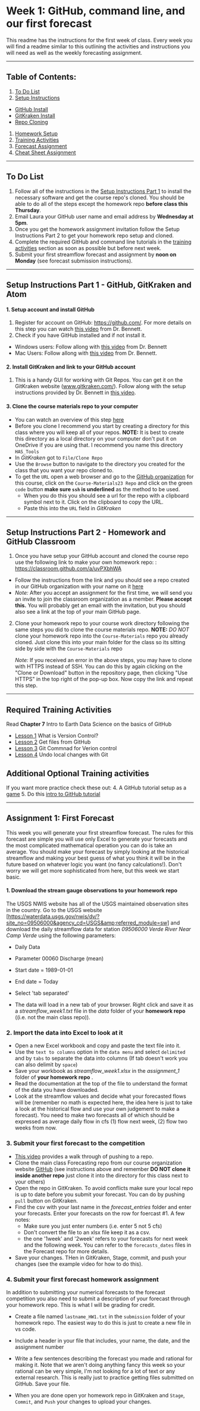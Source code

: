 # Week 1: GitHub, command line, and our first forecast

This readme has the instructions for the first week of class. Every week you will find a readme similar to this outlining the activities and instructions you will need as well as the weekly forecasting assignment.

____
## Table of Contents:
1. [ To Do List](#todo)
1. [ Setup Instructions](#setup)
  - [ GitHub Install](#githubinst)
  - [GitKraken Install](#GitKraken)
  - [ Repo Cloning](#repo)
1. [ Homework Setup](#classroom)
1. [ Training Activities](#training)
1. [ Forecast Assignment](#assignment)
1. [ Cheat Sheet Assignment](#assignment2)

___
<a name="todo"></a>
## To Do List
1. Follow all of the instructions in the [Setup Instructions Part 1](#setup) to install the necessary software and get the course repo's cloned. You should be able to do all of the steps except the homework repo **before class this Thursday**.
1. Email Laura your GitHub user name and email address by **Wednesday at 5pm**.
3. Once you get the homework assignment invitation follow the Setup Instructions Part 2 to get your homework repo setup and cloned.
2. Complete the required GitHub and command line tutorials in the [training activities](#training) section as soon as possible but before next week.
3. Submit your first streamflow forecast and assignment by **noon on Monday** (see forecast submission instructions).

___
<a name="setup"></a>
## Setup Instructions Part 1 - GitHub, GitKraken and Atom
<a name="githubinst"></a>
#### 1. Setup account and install GitHub
  1.  Register for account on GitHub: <https://github.com/>.  For more details on this step you can watch [this video](https://youtu.be/49HwUicR4v4) from Dr. Bennett. 
  2. Check if you have GitHub installed and if not install it. 
  - Windows users: Follow allong with [this video](https://youtu.be/5yvGa34xaRY) from Dr. Bennett
  - Mac Users: Follow allong with [this video](https://youtu.be/lPBdBZJ4cZc) from Dr. Bennett.  

<a name="GitKraken"></a>
#### 2.	Install **GitKraken** and link to your GitHub account
  1. This is a handy GUI for working with Git Repos. You can get it on the GitKraken website (www.gitkraken.com/).  Follow along with the setup instructions provided by Dr. Bennett in [this video](https://youtu.be/9GvAJqBQS7o).
  

<a name="repo"></a>
#### 3. Clone the course materials repo to your computer
- You can watch an overview of this step [here](https://youtu.be/QO__GW-2v8o)
- Before you clone I recommend you start by creating a directory for this class where you will keep all of your repos. **NOTE:** It is best to create this directory as a local directory on your computer don't put it on OneDrive if you are using that.  I recommend you name this directory `HAS_Tools`
- In *GitKraken* got to `File/Clone Repo`
- Use the `Browse` button to navigate to the directory you created for the class that you want your repo cloned to.
- To get the `URL` open a web browser and go to the [GitHub organization](https://github.com/HAS-Tools-2023) for this course, click on the `Course-Materials23 Repo` and click on the green `code` button **make sure `ssh` is underlined** as the method to be used.
  - When you do this you should see a url for the repo with a clipboard symbol next to it. Click on the clipboard to copy the URL.
  - Paste this into the `URL` field in *GitKraken*

___
<a name="classroom"></a>
## Setup Instructions Part 2 - Homework and GitHub Classroom
1. Once you have setup your GitHub account and cloned the course repo use the following link to make your own homework repo: : https://classroom.github.com/a/uvPXbhWA

  - Follow the instructions from the link and you should see a repo created in our GitHub organization with your name on it [here](https://github.com/HAS-Tools-2023)
  -  *Note:* After you accept an assignment for the first time, we will send you an invite to join the classroom organization as a member. **Please accept this.** You will probably get an email with the invitation, but you should also see a link at the top of your main GitHub page.

2. Clone your homework repo to your course work directory following the same steps you did to clone the course materials repo. **NOTE:** *DO NOT* clone your homework repo into the `Course-Materials` repo you already cloned. Just clone this into your main folder for the class so its sitting side by side with the `Course-Materials` repo

      *Note:* If you received an error in the above steps, you may have to clone with HTTPS instead of SSH. You can do this by again clicking on the "Clone or Download" button in the repository page, then clicking "Use HTTPS" in the top right of the pop-up box. Now copy the link and repeat this step.

___
<a name="training"></a>
## Required Training Activities
Read **Chapter 7** Intro to Earth Data Science on the basics of GitHub
  - [Lesson 1](https://www.earthdatascience.org/courses/intro-to-earth-data-science/git-github/version-control/) What is Version Control?
  - [Lesson 2](https://www.earthdatascience.org/courses/intro-to-earth-data-science/git-github/version-control/fork-clone-github-repositories/) Get files from GitHub
  - [Lesson 3](https://www.earthdatascience.org/courses/intro-to-earth-data-science/git-github/version-control/git-commands/) Git Commnad for Verion control
  - [Lesson 4](https://www.earthdatascience.org/courses/intro-to-earth-data-science/git-github/version-control/git-undo-local-changes/) Undo local changes with Git


## Additional Optional Training activities
If you want more practice check these out:
4. A GitHub tutorial setup as a [game](https://learngitbranching.js.org/)
5. Do this [intro to GitHub tutorial](https://product.hubspot.com/blog/git-and-github-tutorial-for-beginners)

___
<a name="assignment"></a>
## Assignment 1: First Forecast
This week you will generate your first streamflow forecast. The rules for this forecast are simple you will use only Excel to generate your forecasts and the most complicated mathematical operation you can do is take an average. You should make your forecast by simply looking at the historical streamflow and making your best guess of what you think it will be in the future based on whatever logic you want (no fancy calculations!). Don't worry we will get more sophisticated from here, but this week we start basic.

#### 1. Download the stream gauge observations to your homework repo
 The USGS NWIS website has all of the USGS maintained observation sites in the country. Go to the USGS website [https://waterdata.usgs.gov/nwis/dv/?site_no=09506000&agency_cd=USGS&amp;referred_module=sw] and download the daily streamflow data for station  *09506000 Verde River Near Camp Verde* using the following parameters:
   - Daily Data
   - Parameter 00060 Discharge (mean)
   - Start date = 1989-01-01
   - End date = Today
   - Select 'tab separated'

- The data will load in a new tab of your browser. Right click and save it as a *streamflow_week1.txt* file in the *data* folder of your **homework repo** ((i.e. not the main class repo)).

### 2. Import the data into Excel to look at it
- Open a new Excel workbook and copy and paste the text file into it.
- Use the `text to columns` option in the `data menu` and select `delimited` and by `tabs` to separate the data into columns (If tab doesn't work you can also delimit by `space`)
- Save your workbook as *streamflow_week1.xlsx* in the *assignment_1* folder of **your homework repo** .
- Read the documentation at the top of the file to understand the format of the data you have downloaded.
- Look at the streamflow values and decide what your forecasted flows will be (remember no math is expected here, the idea here is just to take a look at the historical flow and use your own judgement to make a forecast).  You need to make two forecasts all of which should be expressed as average daily flow in cfs (1) flow next week, (2) flow two weeks from now.

### 3. Submit your first forecast to the competition
- [This video](https://youtu.be/wyl1HnnPAwY) provides a walk through of pushing to a repo. 
- Clone the main class Forecasting repo from our course organization website [GitHub](https://github.com/HAS-Tools-2023) (see instructions above and remember **DO NOT clone it inside another repo** just clone it into the directory for this class next to your others)
- Open the repo in GitKraken. To avoid conflicts make sure your local repo is up to date before you submit your forecast. You can do by pushing `pull` button on GitKraken.
- Find the csv with your last name in the *forecast_entries* folder and enter your forecasts. Enter your forecasts on the row for foercast #1. A few notes:
    - Make sure you just enter numbers (i.e. enter 5 not 5 cfs)
    - Don't convert the file to an xlsx file keep it as a csv.
    - the one '1week' and '2week' refers to your forecasts for next week and the following week.  You can refer to the `forecasts_dates` files in the Forecast repo for more details.
- Save your changes. THen in GitKraken, Stage, commit, and push your changes (see the example video for how to do this).

### 4. Submit your first forecast homework assignment
In addition to submitting your numerical forecasts to the forecast competition you also need to submit a description of your forecast through your homework repo. This is what I will be grading for credit.

- Create a file named `lastname_HW1.txt` in the `submission` folder of your homework repo. The easiest way  to do this is just to create a new file in vs code.

- Include a header in your file that includes, your name, the date, and the assignment number

- Write a few sentences describing the forecast you made and rational for making it.  Note that we aren't doing anything fancy this week so your rational can be very simple, I'm not looking for a lot of text or any external research. This is really just to practice getting files submitted on GitHub. Save your file.

- When you are done open yor homework repo in GitKraken and  `Stage`, `Commit`, and `Push` your changes to upload your changes.